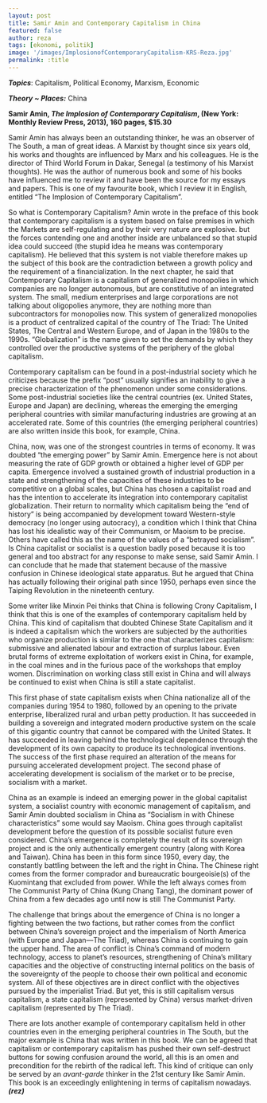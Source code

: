 ```yaml
---
layout: post
title: Samir Amin and Contemporary Capitalism in China
featured: false
author: reza
tags: [ekonomi, politik]
image: '/images/ImplosionofContemporaryCapitalism-KRS-Reza.jpg'
permalink: :title
---
```


_**Topics**_: Capitalism, Political Economy, Marxism, Economic

_**Theory ~ Places:**_ China

**Samir Amin, _The Implosion of Contemporary Capitalism_, (New York: Monthly Review Press, 2013), 160 pages, $15.30**

Samir Amin has always been an outstanding thinker, he was an observer of The South, a man of great ideas. A Marxist by thought since six years old, his works and thoughts are influenced by Marx and his colleagues. He is the director of Third World Forum in Dakar, Senegal (a testimony of his Marxist thoughts). He was the author of numerous book and some of his books have influenced me to review it and have been the source for my essays and papers. This is one of my favourite book, which I review it in English, entitled “The Implosion of Contemporary Capitalism”.

So what is Contemporary Capitalism? Amin wrote in the preface of this book that contemporary capitalism is a system based on false premises in which the Markets are self-regulating and by their very nature are explosive. but the forces contending one and another inside are unbalanced so that stupid idea could succeed (the stupid idea he means was contemporary capitalism). He believed that this system is not viable therefore makes up the subject of this book are the contradiction between a growth policy and the requirement of a financialization. In the next chapter, he said that Contemporary Capitalism is a capitalism of generalized monopolies in which companies are no longer autonomous, but are constitutive of an integrated system. The small, medium enterprises and large corporations are not talking about oligopolies anymore, they are nothing more than subcontractors for monopolies now. This system of generalized monopolies is a product of centralized capital of the country of The Triad: The United States, The Central and Western Europe, and of Japan in the 1980s to the 1990s. “Globalization” is the name given to set the demands by which they controlled over the productive systems of the periphery of the global capitalism.

Contemporary capitalism can be found in a post-industrial society which he criticizes because the prefix “post” usually signifies an inability to give a precise characterization of the phenomenon under some considerations. Some post-industrial societies like the central countries (ex. United States, Europe and Japan) are declining, whereas the emerging the emerging peripheral countries with similar manufacturing industries are growing at an accelerated rate. Some of this countries (the emerging peripheral countries) are also written inside this book, for example, China.

China, now, was one of the strongest countries in terms of economy. It was doubted “the emerging power” by Samir Amin. Emergence here is not about measuring the rate of GDP growth or obtained a higher level of GDP per capita. Emergence involved a sustained growth of industrial production in a state and strengthening of the capacities of these industries to be competitive on a global scales, but China has chosen a capitalist road and has the intention to accelerate its integration into contemporary capitalist globalization. Their return to normality which capitalism being the “end of history” is being accompanied by development toward Western-style democracy (no longer using autocracy), a condition which I think that China has lost his idealistic way of their Communism, or Maoism to be precise. Others have called this as the name of the values of a “betrayed socialism”. Is China capitalist or socialist is a question badly posed because it is too general and too abstract for any response to make sense, said Samir Amin. I can conclude that he made that statement because of the massive confusion in Chinese ideological state apparatus. But he argued that China has actually following their original path since 1950, perhaps even since the Taiping Revolution in the nineteenth century.

Some writer like Minxin Pei thinks that China is following Crony Capitalism, I think that this is one of the examples of contemporary capitalism held by China. This kind of capitalism that doubted Chinese State Capitalism and it is indeed a capitalism which the workers are subjected by the authorities who organize production is similar to the one that characterizes capitalism: submissive and alienated labour and extraction of surplus labour. Even brutal forms of extreme exploitation of workers exist in China, for example, in the coal mines and in the furious pace of the workshops that employ women. Discrimination on working class still exist in China and will always be continued to exist when China is still a state capitalist.

This first phase of state capitalism exists when China nationalize all of the companies during 1954 to 1980, followed by an opening to the private enterprise, liberalized rural and urban petty production. It has succeeded in building a sovereign and integrated modern productive system on the scale of this gigantic country that cannot be compared with the United States. It has succeeded in leaving behind the technological dependence through the development of its own capacity to produce its technological inventions. The success of the first phase required an alteration of the means for pursuing accelerated development project. The second phase of accelerating development is socialism of the market or to be precise, socialism with a market.

China as an example is indeed an emerging power in the global capitalist system, a socialist country with economic management of capitalism, and Samir Amin doubted socialism in China as “Socialism in with Chinese characteristics” some would say Maoism. China goes through capitalist development before the question of its possible socialist future even considered. China’s emergence is completely the result of its sovereign project and is the only authentically emergent country (along with Korea and Taiwan). China has been in this form since 1950, every day, the constantly battling between the left and the right in China. The Chinese right comes from the former comprador and bureaucratic bourgeoisie(s) of the Kuomintang that excluded from power. While the left always comes from The Communist Party of China (Kung Chang Tang), the dominant power of China from a few decades ago until now is still The Communist Party.

The challenge that brings about the emergence of China is no longer a fighting between the two factions, but rather comes from the conflict between China’s sovereign project and the imperialism of North America (with Europe and Japan—The Triad), whereas China is continuing to gain the upper hand. The area of conflict is China’s command of modern technology, access to planet’s resources, strengthening of China’s military capacities and the objective of constructing internal politics on the basis of the sovereignty of the people to choose their own political and economic system. All of these objectives are in direct conflict with the objectives pursued by the imperialist Triad. But yet, this is still capitalism versus capitalism, a state capitalism (represented by China) versus market-driven capitalism (represented by The Triad).

There are lots another example of contemporary capitalism held in other countries even in the emerging peripheral countries in The South, but the major example is China that was written in this book. We can be agreed that capitalism or contemporary capitalism has pushed their own self-destruct buttons for sowing confusion around the world, all this is an omen and precondition for the rebirth of the radical left. This kind of critique can only be served by an _avant-garde_ thinker in the 21st century like Samir Amin. This book is an exceedingly enlightening in terms of capitalism nowadays._**(rez)**_
